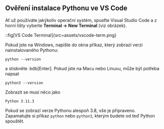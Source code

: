 ## Ověření instalace Pythonu ve VS Code
Ať už používáte jakýkoliv operační systém, spusťte Visual Studio Code a z horní lišty vyberte **Terminal → New Terminal** (viz obrázek).

::fig[VS Code Terminal]{src=assets/vscode-term.png}

Pokud jste na Windows, napište do okna příkaz, který zobrazí verzi nainstalovaného Pythonu:
```
python --version
```
a stiskněte :kdb[Enter]. Pokud jste na Macu nebo Linuxu, může být potřeba napsat
```
python3 --version
```

Zobrazit se musí něco jako

```
Python 3.11.3
```

Pokud se zobrazí verze Pythonu alespoň 3.8, vše je připraveno. Zapamatujte si příkaz `python` nebo `python3`, kterým budete od teď Python spouštět.
